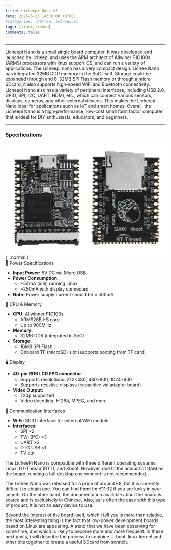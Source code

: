 ```yaml
---
title: Licheepi Nano #1
date: 2025-5-23 14:30:00 +0700;
#categories: [Abt-me, introduce]
tags: [linux,lichee]     
comments: false
---
```


---
Licheepi Nano is a small single board computer. It was developed and launched by licheepi and uses the ARM architect of Allwiner F1C100s (ARM9) processors with linux support OS, and can run a variety of applications. The Licheepi nano has a very compact design. Lichee Nano has integrated 32MB DDR memory in the SoC itself. Storage could be expanded through and 8-32MB SPI Flash memory or through a micro SDcard, it also supports high-speed WiFi and Bluetooth connectivity. Licheepi Nano also has a variety of peripheral interfaces, including USB 2.0, GPIO, SPI, I2C, UART, HDMI, etc., which can connect various sensors, displays, cameras, and other external devices. This makes the Licheepi Nano ideal for applications such as IoT and smart homes. Overall, the Licheepi Nano is a high-performance, low-cost small form factor computer that is ideal for DIY enthusiasts, educators, and beginners.

---
<h3 id="Specifications" style="font-weight: bold;">Specifications </h3>  

![Desktop View](/assets/img/2025-23-5-Linux-Lichee01/lichee.jpg){: .normal }  
🔌 Power Specifications
- **Input Power:** 5V DC via Micro USB
- **Power Consumption:**
  - ~54mA (idle) running Linux
  - ~250mA with display connected  
- **Note:** Power supply current should be ≥ 500mA  

🧠 CPU & Memory
- **CPU:** Allwinner F1C100s  
  - ARM926EJ-S core  
  - Up to 900MHz
- **Memory:**
  - 32MB DDR (integrated in SoC)
- **Storage:**
  - 16MB SPI Flash
  - Onboard TF (microSD) slot (supports booting from TF card)  



 🖥️ Display
- **40-pin RGB LCD FPC connector**
  - Supports resolutions: 272×480, 480×800, 1024×600
  - Supports resistive displays (capacitive via adapter board)
- **Video Output:**
  - 720p supported
  - Video decoding: H.264, MPEG, and more  


📡 Communication Interfaces
- **WiFi:** SDIO interface for external WiFi module
- **Interfaces:**
  - SPI ×2
  - TWI (I²C) ×3
  - UART ×3
  - OTG USB ×1
  - TV out  

The LicheePi Nano is compatible with three different operating systems: Linux, RT-Thread (RTT), and Xboot. However, due to the amount of RAM on the board, running a full desktop environment is not recommended.  

The Lichee Nano was released for a price of around €8, but it is currently difficult to obtain one. You can find them for €11-12 if you are lucky in your search.
On the other hand, the documentation available about the board is scarce and is exclusively in Chinese. Also, as is often the case with this type of product, it is not an easy device to use.

Beyond the interest of the board itself, which I tell you is more than relative, the most interesting thing is the fact that low-power development boards based on Linux are appearing. A trend that we have been observing for some time, and which is likely to become more and more frequent.
In these next posts, i will describe the process to combine U-boot, linux kernel and other bits together to create a useful SDcard from scratch.